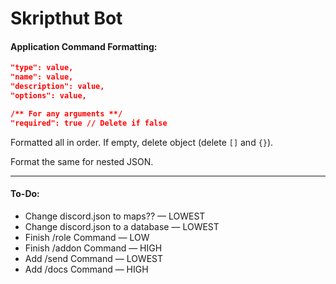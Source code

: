 # Skripthut Bot
#### **Application Command Formatting:**
```json
"type": value,
"name": value,
"description": value,
"options": value,

/** For any arguments **/
"required": true // Delete if false
```
Formatted all in order. If empty, delete object (delete `[]` and `{}`).

Format the same for nested JSON.
***
#### **To-Do:**
- Change discord.json to maps?? — LOWEST
- Change discord.json to a database — LOWEST
- Finish /role Command — LOW
- Finish /addon Command — HIGH
- Add /send Command — LOWEST
- Add /docs Command — HIGH